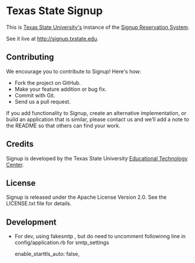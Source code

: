 Texas State Signup
==================

This is [Texas State University's](http://txstate.edu) instance of the 
[Signup Reservation System](https://github.com/txstate-etc/signup).

See it live at http://signup.txstate.edu.

Contributing
------------

We encourage you to contribute to Signup! Here's how:

-   Fork the project on GitHub.
-   Make your feature addition or bug fix.
-   Commit with Git.
-   Send us a pull request.

If you add functionality to Signup, create an alternative
implementation, or build an application that is similar, please contact
us and we’ll add a note to the README so that others can find your work.

Credits
-------

Signup is developed by the Texas State University [Educational Technology Center](http://www.its.txstate.edu/departments/etc/signup.html).

License
-------

Signup is released under the Apache License Version 2.0. See the LICENSE.txt file for details.

Development
-------
* For dev, using fakesmtp , but do need to uncomment followinng line in config/application.rb  for smtp_settings

    enable_starttls_auto: false,
